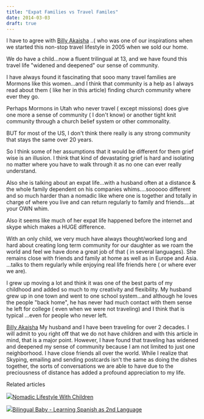 ```yaml
---
title: "Expat Families vs Travel Familes"
date: 2014-03-03
draft: true
---
```


  
  
  
  
  
  

<!--more-->  
  
I have to agree with [Billy Akaisha](https://www.facebook.com/billy.akaisha) ..( who was one of our inspirations when we started this non-stop travel lifestyle in 2005 when we sold our home.  
  
We do have a child...now a fluent trilingual at 13, and we have found this travel life "widened and deepened" our sense of community.  
  
I have always found it fascinating that sooo many travel families are Mormons like this women...and I think that community is a help as I always read about them ( like her in this article) finding church community where ever they go.  
  
Perhaps Mormons in Utah who never travel ( except missions) does give one more a sense of community ( I don't know) or another tight knit community through a church belief system or other commonality.  
  
BUT for most of the US, I don't think there really is any strong community that stays the same over 20 years.  
  
So I think some of her assumptions that it would be different for them grief wise is an illusion. I think that kind of devastating grief is hard and isolating no matter where you have to walk through it as no one can ever really understand.  
  
Also she is talking about an expat life...with a husband often at a distance & the whole family dependent on his companies whims....soooooo different and so much harder than a nomadic like where one is together and totally in charge of where you live and can return regularly to family and friends....at your OWN whim.  
  
Also it seems like much of her expat life happened before the internet and skype which makes a HUGE difference.  
  
With an only child, we very much have always thought/worked long and hard about creating long term community for our daughter as we roam the world and feel we have done a great job of that ( in several languages). She remains close with friends and family at home as well as in Europe and Asia. ...talks to them regularly while enjoying real life friends here ( or where ever we are).  
  
I grew up moving a lot and think it was one of the best parts of my childhood and added so much to my creativity and flexibility. My husband grew up in one town and went to one school system...and although he loves the people "back home", he has never had much contact with them sense he left for college ( even when we were not traveling) and I think that is typical ...even for people who never left.

[Billy Akaisha](https://www.facebook.com/billy.akaisha) My husband and I have been traveling for over 2 decades. I will admit to you right off that we do not have children and with this article in mind, that is a major point. However, I have found that traveling has widened and deepened my sense of community because I am not limited to just one neighborhood. I have close friends all over the world. While I realize that Skyping, emailing and sending postcards isn't the same as doing the dishes together, the sorts of conversations we are able to have due to the preciousness of distance has added a profound appreciation to my life.

Related articles

[![](http://i.zemanta.com/97268419_80_80.jpg)](http://soultravelers3new.local/2012/06/nomadic-lifestyle-with-children-.html)[Nomadic Lifestyle With Children](http://soultravelers3new.local/2012/06/nomadic-lifestyle-with-children-.html)

[![](http://i.zemanta.com/187506935_80_80.jpg)](http://soultravelers3new.local/2013/07/bilingual-baby-learning-spanish-as-2nd-language.html)[Bilingual Baby - Learning Spanish as 2nd Language](http://soultravelers3new.local/2013/07/bilingual-baby-learning-spanish-as-2nd-language.html)
